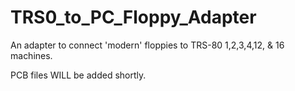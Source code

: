 # TRS0_to_PC_Floppy_Adapter

An adapter to connect 'modern' floppies to TRS-80 1,2,3,4,12, & 16 machines.

PCB files WILL be added shortly.
